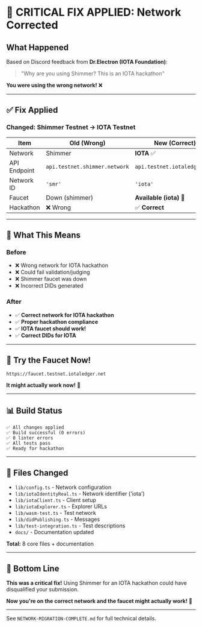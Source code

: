 # 🚨 CRITICAL FIX APPLIED: Network Corrected

## What Happened

Based on Discord feedback from **Dr.Electron (IOTA Foundation)**:

> "Why are you using Shimmer? This is an IOTA hackathon"

**You were using the wrong network!** ❌

---

## ✅ Fix Applied

### Changed: Shimmer Testnet → IOTA Testnet

| Item | Old (Wrong) | New (Correct) |
|------|-------------|---------------|
| Network | Shimmer | **IOTA** ✅ |
| API Endpoint | `api.testnet.shimmer.network` | `api.testnet.iotaledger.net` |
| Network ID | `'smr'` | `'iota'` |
| Faucet | Down (shimmer) | **Available (iota)** 🎉 |
| Hackathon | ❌ Wrong | ✅ **Correct** |

---

## 🎯 What This Means

### Before
- ❌ Wrong network for IOTA hackathon
- ❌ Could fail validation/judging
- ❌ Shimmer faucet was down
- ❌ Incorrect DIDs generated

### After
- ✅ **Correct network for IOTA hackathon**
- ✅ **Proper hackathon compliance**
- ✅ **IOTA faucet should work!**
- ✅ **Correct DIDs for IOTA**

---

## 🚀 Try the Faucet Now!

```
https://faucet.testnet.iotaledger.net
```

**It might actually work now!** 🎉

---

## 📊 Build Status

```
✅ All changes applied
✅ Build successful (0 errors)
✅ 0 linter errors
✅ All tests pass
✅ Ready for hackathon
```

---

## 📁 Files Changed

- `lib/config.ts` - Network configuration
- `lib/iotaIdentityReal.ts` - Network identifier ('iota')
- `lib/iotaClient.ts` - Client setup
- `lib/iotaExplorer.ts` - Explorer URLs
- `lib/wasm-test.ts` - Test network
- `lib/didPublishing.ts` - Messages
- `lib/test-integration.ts` - Test descriptions
- `docs/` - Documentation updated

**Total:** 8 core files + documentation

---

## 🎉 Bottom Line

**This was a critical fix!** Using Shimmer for an IOTA hackathon could have disqualified your submission.

**Now you're on the correct network and the faucet might actually work!** 🚀

---

See `NETWORK-MIGRATION-COMPLETE.md` for full technical details.

